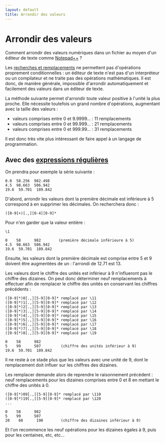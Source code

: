 ```yaml
---
layout: default
title: Arrondir des valeurs
---
```

# Arrondir des valeurs

Comment arrondir des valeurs numériques dans un fichier au moyen d'un éditeur de texte comme [Notepad++](notepad++.md) ?

Les [recherches et remplacements](recherches-et-remplacements.md) ne permettent pas d'opérations proprement conditionnelles : un éditeur de texte n'est pas d'un interpréteur ou un compilateur et ne traite pas des opérations mathématiques. Il est donc, de manière générale, impossible d'arrondir automatiquement et facilement des valeurs dans un éditeur de texte.

La méthode suivante permet d'arrondir toute valeur positive à l'unité la plus proche. Elle nécessite toutefois un grand nombre d'opérations, augmentant avec la taille des valeurs :

- valeurs comprises entre 0 et 9.9999... : 11 remplacements
- valeurs comprises entre 0 et 99.999... : 21 remplacements
- valeurs comprises entre 0 et 999.99... : 31 remplacements

Il est donc très vite plus intéressant de faire appel à un langage de programmation.

## Avec des [expressions régulières](expressions-regulieres.md)

On prendra pour exemple la série suivante :

    0.0  58.256  982.498
    4.5  98.663  506.942
    19.6  59.701  189.842

D'abord, arrondir les valeurs dont la première décimale est inférieure à 5 correspond à en supprimer les décimales. On recherchera donc :

```regex
([0-9]+)[.,][0-4][0-9]*
```

Pour n'en garder que la valeur entière :

```regex
\1
```

    0    58      982        (première décimale inférieure à 5)
    4.5  98.663  506.942
    19.6  59.701  189.842


Ensuite, les valeurs dont la première décimale est comprise entre 5 et 9 doivent être augmentées de un : l'arrondi de 12.71 est 13.

Les valeurs dont le chiffre des unités est inférieur à 9 n'influeront pas le chiffre des dizaines. On peut donc déterminer neuf remplacements à effectuer afin de remplacer le chiffre des unités en conservant les chiffres précédents :

```regex
([0-9]*)0[.,][5-9][0-9]* remplacé par \11
([0-9]*)1[.,][5-9][0-9]* remplacé par \12
([0-9]*)2[.,][5-9][0-9]* remplacé par \13
([0-9]*)3[.,][5-9][0-9]* remplacé par \14
([0-9]*)4[.,][5-9][0-9]* remplacé par \15
([0-9]*)5[.,][5-9][0-9]* remplacé par \16
([0-9]*)6[.,][5-9][0-9]* remplacé par \17
([0-9]*)7[.,][5-9][0-9]* remplacé par \18
([0-9]*)8[.,][5-9][0-9]* remplacé par \19
```

    0    58      982
    5    99      507         (chiffre des unités inférieur à 9)
    19.6  59.701  189.842

Il ne reste à ce stade plus que les valeurs avec une unité de 9, dont le remplacement doit influer sur les chiffres des dizaines.

Les remplacer demande alors de reprendre le raisonnement précédent : neuf remplacements pour les dizaines comprises entre 0 et 8 en mettant le chiffre des unités à 0.

```regex
([0-9]*)09[.,][5-9][0-9]* remplacé par \110
([0-9]*)19[.,][5-9][0-9]* remplacé par \120
...
```

    0    58      982
    5    99      507
    20    60      190        (chiffre des dizaines inférieur à 9)

Et l'on recommence les neuf opérations pour les dizaines égales à 9, puis pour les centaines, etc, etc...
